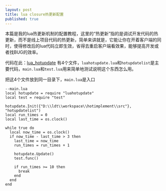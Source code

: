 ```yaml
---
layout: post
title: lua closure热更新配置
published: true
---
```


本篇是我的lua热更新机制的配置教程，这里的“热更新”指的是调试开发代码的热更新，而不是线上项目代码的热更新，简单来讲就是，它能让你在开着客户端的同时，使得修改后的lua代码立即生效，省得去重启客户端看效果，能够提高开发或者找BUG的效率。


代码在此：[lua_hotupdate](https://github.com/asqbtcupid/lua_hotupdate)
有4个文件，`luahotupdate.lua`和`hotupdatelist`是主要代码，`main.lua`和`test.lua`用来简单地测试说明这个东西怎么用。


把这4个文件放到同一目录下，`main.lua`是入口

	--main.lua
    local hotupdate = require "luahotupdate"
    local test = require "test"
    
    hotupdate.Init({"D:\\ldt\\workspace\\hotimplement\\src"}, "hotupdatelist")
    local run_times = 0
    local last_time = os.clock()
    
    while true do
      local now_time = os.clock()
      if now_time - last_time > 3 then
        last_time = now_time
        run_times = run_times + 1
        
        hotupdate.Update()
        test.func()
        
        if run_times >= 10 then
          break
        end
      end
    end

